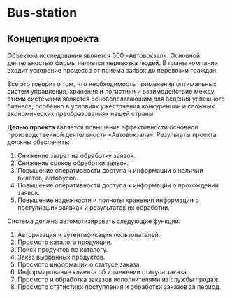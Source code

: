# Bus-station
Концепция проекта
---------------------

Объектом исследования является 000 «Автовокзал». Основной деятельностью фирмы является перевозка людей. В планы компании входит ускорение процесса от приема заявок до перевозки граждан.

Все это говорит о том, что необходимость применения оптимальных систем управления, хранения и логистики и взаимодействие между этими системами является основополагающим для ведения успешного бизнеса, особенно в условиях ужесточения конкуренции и сложных экономических преобразованиях нашей страны.

**Целью проекта** является повышение эффективности основной производственной деятельности «Автовокзала». 
Результаты проекта должны обеспечить:

1. Снижение затрат на обработку заявок. 
2. Снижение сроков обработки заявок. 
3. Повышение оперативности доступа к информации о наличии билетов, автобусов. 
4. Повышение оперативности доступа к информации о прохождении заявок. 
5. Повышение надежности и полноты хранения информации о поступивших заявках и результатах их обработки.

Система должна автоматизировать следующие функции:

1. Авторизация и аутентификация пользователей.
2. Просмотр каталога продукции.
3. Поиск продуктов по каталогу.
4. Заказ выбранных продуктов.
5. Просмотр информации о статусе заказа.
6. Информирование клиента об изменении статуса заказа.
7. Просмотр и обработка заказов исполнителями из службы продаж.
8. Просмотр статистики поступления и обработки заказов за период.
